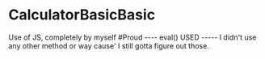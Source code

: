 # CalculatorBasicBasic
Use of JS, completely by myself #Proud ---- eval() USED -----  I didn't use any other method or way cause' I still gotta figure out those.
